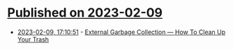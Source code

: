 # [Published on 2023-02-09](index.md)

* [2023-02-09, 17:10:51](https://lobste.rs/s/rrsihj/external_garbage_collection_how_clean_up) - [External Garbage Collection — How To Clean Up Your Trash](https://census.dev/blog/external-garbage-collection)
